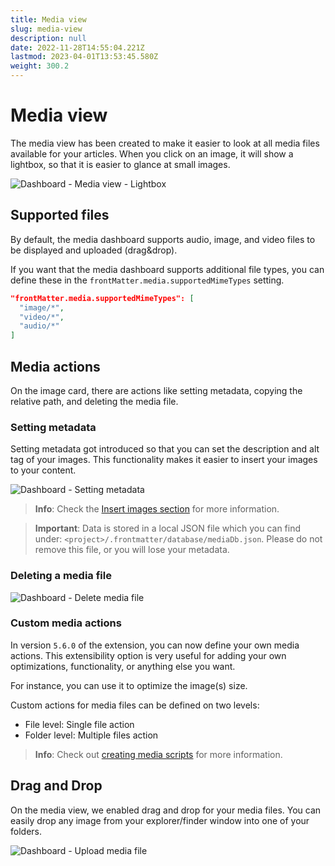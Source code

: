 ```yaml
---
title: Media view
slug: media-view
description: null
date: 2022-11-28T14:55:04.221Z
lastmod: 2023-04-01T13:53:45.580Z
weight: 300.2
---
```


# Media view

The media view has been created to make it easier to look at all media files available for your
articles. When you click on an image, it will show a lightbox, so that it is easier to glance at
small images.

![Dashboard - Media view - Lightbox][01]

## Supported files

By default, the media dashboard supports audio, image, and video files to be displayed and uploaded
(drag&drop).

If you want that the media dashboard supports additional file types, you can define these in the
`frontMatter.media.supportedMimeTypes` setting.

```json
"frontMatter.media.supportedMimeTypes": [
  "image/*",
  "video/*",
  "audio/*"
]
```

## Media actions

On the image card, there are actions like setting metadata, copying the relative path, and deleting
the media file.

### Setting metadata

Setting metadata got introduced so that you can set the description and alt tag of your images. This
functionality makes it easier to insert your images to your content.

![Dashboard - Setting metadata][02]

<!-- markdownlint-disable MD028 -->
> **Info**: Check the [Insert images section][03] for more information.

> **Important**: Data is stored in a local JSON file which you can find under:
> `<project>/.frontmatter/database/mediaDb.json`. Please do not remove this file, or you will lose
> your metadata.
<!-- markdownlint-enable MD028 -->

### Deleting a media file

![Dashboard - Delete media file][04]

### Custom media actions

In version `5.6.0` of the extension, you can now define your own media actions. This extensibility
option is very useful for adding your own optimizations, functionality, or anything else you want.

For instance, you can use it to optimize the image(s) size.

Custom actions for media files can be defined on two levels:

- File level: Single file action
- Folder level: Multiple files action

> **Info**: Check out [creating media scripts][05] for more information.

## Drag and Drop

On the media view, we enabled drag and drop for your media files. You can easily drop any image from
your explorer/finder window into one of your folders.

![Dashboard - Upload media file][06]

<!-- Link References -->
[01]: /releases/v5.9.0/media-lightbox.png
[02]: /releases/v5.0.0/metadata-media.png
[03]: /docs/markdown#insert-images
[04]: /releases/v5.9.0/media-deletion.png
[05]: /docs/custom-actions#creating-a-media-script
[06]: /releases/v5.9.0/media-upload.png

